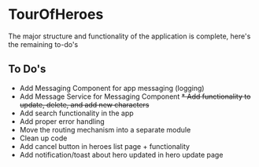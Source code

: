 # TourOfHeroes

The major structure and functionality of the application is complete, here's the remaining to-do's

## To Do's

* Add Messaging Component for app messaging (logging)
* Add Message Service for Messaging Component
~~* Add functionality to update, delete, and add new characters~~
* Add search functionality in the app
* Add proper error handling
* Move the routing mechanism into a separate module
* Clean up code
* Add cancel button in heroes list page + functionality
* Add notification/toast about hero updated in hero update page
